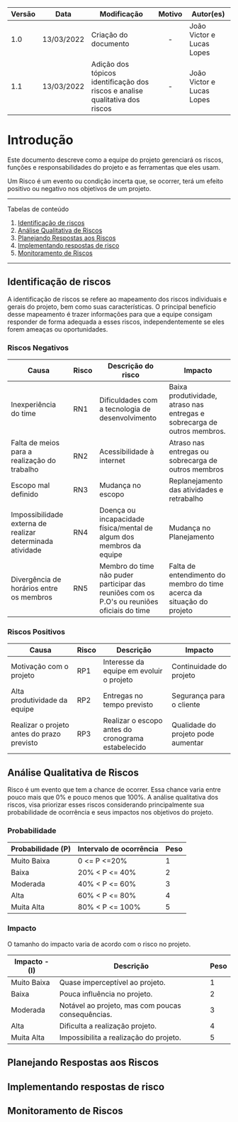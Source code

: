 | Versão | Data       | Modificação                    | Motivo | Autor(es) |
| ------ | ---------- | ------------------------------ | :----: | ----- |
| 1.0    | 13/03/2022 | Criação do documento  | - | João Victor e Lucas Lopes |
| 1.1    | 13/03/2022 | Adição dos tópicos identificação dos riscos e analise qualitativa dos riscos | - | João Victor e Lucas Lopes |

# Introdução 

Este documento descreve como a equipe do projeto gerenciará os riscos, funções e responsabilidades do projeto e as ferramentas que eles usam. 


Um Risco é um evento ou condição incerta que, se ocorrer, terá um efeito positivo ou negativo nos objetivos de um projeto.


*******

Tabelas de conteúdo 

 1. [Identificação de riscos](#identificação)
 2. [Análise Qualitativa de Riscos](#analise)
 3. [Planejando Respostas aos Riscos](#planejamento)
 4. [Implementando respostas de risco](#implementação)
 5. [Monitoramento de Riscos](#monitoramento)

*******


<div id='whatismarkdown'/>  

## Identificação de riscos


A identificação de riscos se refere ao mapeamento dos riscos individuais e gerais do projeto, bem como suas características. O principal benefício desse mapeamento é trazer informações para que a equipe consigam responder de forma adequada a esses riscos, independentemente se eles forem ameaças ou oportunidades.

### Riscos Negativos

| Causa	| Risco	| Descrição do risco	| Impacto |
| -------- | -------- | -------- | -------- |
| Inexperiência do time |	RN1	| Dificuldades com a tecnologia de desenvolvimento | Baixa produtividade, atraso nas entregas e sobrecarga de outros membros. |
| Falta de meios para a realização do trabalho | RN2 | Acessibilidade à internet | Atraso nas entregas ou sobrecarga de outros membros |
|Escopo mal definido | RN3 | Mudança no escopo | Replanejamento das atividades e retrabalho |
| Impossibilidade externa de realizar determinada atividade | RN4 | Doença ou incapacidade física/mental de algum dos membros da equipe  | Mudança no Planejamento |
| Divergência de horários entre os membros | RN5 | Membro do time não puder participar das reuniões com os P.O's ou reuniões oficiais do time | Falta de entendimento do membro do time acerca da situação do projeto |


### Riscos Positivos
| Causa	| Risco	| Descrição	| Impacto |
| -------- | -------- | -------- | -------- |
| Motivação com o projeto | RP1 | Interesse da equipe em evoluir o projeto | Continuidade do projeto |
| Alta produtividade da equipe | RP2 | Entregas no tempo previsto | Segurança para o cliente |
| Realizar o projeto antes do prazo previsto | RP3 | Realizar o escopo antes do cronograma estabelecido | Qualidade do projeto pode aumentar |


<div id='analise'/>  

## Análise Qualitativa de Riscos

Risco é um evento que tem a chance de ocorrer. Essa chance varia entre pouco mais que 0% e pouco menos que 100%. A análise qualitativa dos riscos, visa priorizar esses riscos  considerando principalmente sua probabilidade de ocorrência e seus impactos nos objetivos do projeto.


### Probabilidade 

| Probabilidade (P)	 | Intervalo de ocorrência | Peso |
| -------- | -------- | -------- |
| Muito Baixa | 0 <= P <=20% | 1 |
| Baixa | 20% < P <= 40%| 2 |
| Moderada | 40% < P <= 60% | 3 |
| Alta | 60% < P <= 80% | 4 |
| Muita Alta | 80% < P <= 100% | 5 |

### Impacto
O tamanho do impacto varia de acordo com o risco no projeto.

| Impacto - (I) | Descrição | Peso |
| -------- | -------- | -------- |
| Muito Baixa | Quase  imperceptível ao projeto.| 1 |
| Baixa | Pouca influência no projeto. | 2 |
| Moderada | Notável ao projeto, mas com poucas consequências. | 3 |
| Alta | Dificulta a realização projeto. | 4 |
| Muita Alta | Impossibilita a realização do projeto. | 5 |

<div id='planejamento'/>  

## Planejando Respostas aos Riscos



<div id='implementação'/>  

## Implementando respostas de risco

<div id='monitoramento'/>  

## Monitoramento de Riscos





